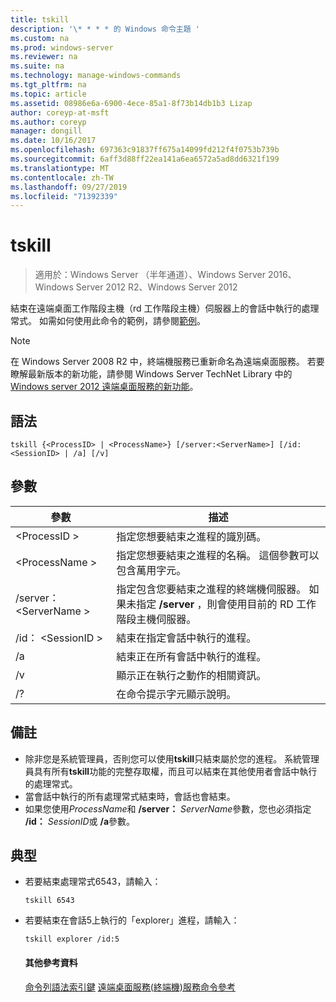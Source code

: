 ```yaml
---
title: tskill
description: '\* * * * 的 Windows 命令主題 '
ms.custom: na
ms.prod: windows-server
ms.reviewer: na
ms.suite: na
ms.technology: manage-windows-commands
ms.tgt_pltfrm: na
ms.topic: article
ms.assetid: 08986e6a-6900-4ece-85a1-8f73b14db1b3 Lizap
author: coreyp-at-msft
ms.author: coreyp
manager: dongill
ms.date: 10/16/2017
ms.openlocfilehash: 697363c91837ff675a14099fd212f4f0753b739b
ms.sourcegitcommit: 6aff3d88ff22ea141a6ea6572a5ad8dd6321f199
ms.translationtype: MT
ms.contentlocale: zh-TW
ms.lasthandoff: 09/27/2019
ms.locfileid: "71392339"
---
```

# <a name="tskill"></a>tskill

>適用於：Windows Server （半年通道）、Windows Server 2016、Windows Server 2012 R2、Windows Server 2012

結束在遠端桌面工作階段主機（rd 工作階段主機）伺服器上的會話中執行的處理常式。
如需如何使用此命令的範例，請參閱[範例](#BKMK_examples)。

> [!NOTE]
> 在 Windows Server 2008 R2 中，終端機服務已重新命名為遠端桌面服務。 若要瞭解最新版本的新功能，請參閱 Windows Server TechNet Library 中的[Windows server 2012 遠端桌面服務的新功能](https://technet.microsoft.com/library/hh831527)。

## <a name="syntax"></a>語法
```
tskill {<ProcessID> | <ProcessName>} [/server:<ServerName>] [/id:<SessionID> | /a] [/v]
```

## <a name="parameters"></a>參數

|參數|描述|
|-------|--------|
|\<ProcessID >|指定您想要結束之進程的識別碼。|
|\<ProcessName >|指定您想要結束之進程的名稱。 這個參數可以包含萬用字元。|
|/server： \<ServerName >|指定包含您要結束之進程的終端機伺服器。 如果未指定 **/server** ，則會使用目前的 RD 工作階段主機伺服器。|
|/id： \<SessionID >|結束在指定會話中執行的進程。|
|/a|結束正在所有會話中執行的進程。|
|/v|顯示正在執行之動作的相關資訊。|
|/?|在命令提示字元顯示說明。|

## <a name="remarks"></a>備註
- 除非您是系統管理員，否則您可以使用**tskill**只結束屬於您的進程。 系統管理員具有所有**tskill**功能的完整存取權，而且可以結束在其他使用者會話中執行的處理常式。
- 當會話中執行的所有處理常式結束時，會話也會結束。
- 如果您使用*ProcessName*和 **/server：** <em>ServerName</em>參數，您也必須指定 **/id：** <em>SessionID</em>或 **/a**參數。

## <a name="BKMK_examples"></a>典型
- 若要結束處理常式6543，請輸入：
  ```
  tskill 6543
  ```
- 若要結束在會話5上執行的「explorer」進程，請輸入：
  ```
  tskill explorer /id:5
  ```
  #### <a name="additional-references"></a>其他參考資料
  [命令列語法索引鍵](command-line-syntax-key.md)
  [遠端桌面服務&#40;終端機&#41;服務命令參考](remote-desktop-services-terminal-services-command-reference.md)

